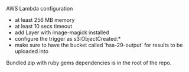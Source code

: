 AWS Lambda configuration
- at least 256 MB memory
- at least 10 secs timeout
- add Layer with image-magick installed
- configure the trigger as s3:ObjectCreated:*
- make sure to have the bucket called 'hsa-29-output' for results to be uploaded into

Bundled zip with ruby gems dependencies is in the root of the repo.